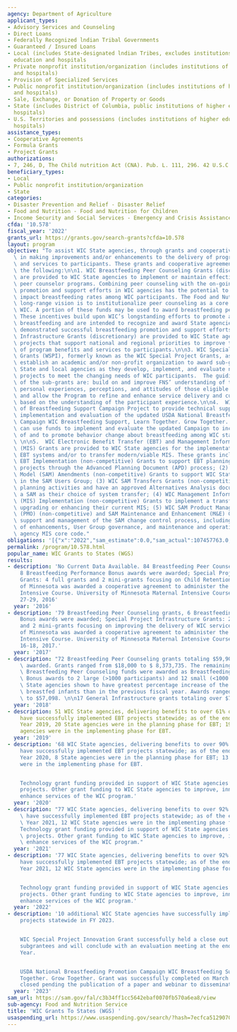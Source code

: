 ```yaml
---
agency: Department of Agriculture
applicant_types:
- Advisory Services and Counseling
- Direct Loans
- Federally Recognized lndian Tribal Governments
- Guaranteed / Insured Loans
- Local (includes State-designated lndian Tribes, excludes institutions of higher
  education and hospitals
- Private nonprofit institution/organization (includes institutions of higher education
  and hospitals)
- Provision of Specialized Services
- Public nonprofit institution/organization (includes institutions of higher education
  and hospitals)
- Sale, Exchange, or Donation of Property or Goods
- State (includes District of Columbia, public institutions of higher education and
  hospitals)
- U.S. Territories and possessions (includes institutions of higher education and
  hospitals)
assistance_types:
- Cooperative Agreements
- Formula Grants
- Project Grants
authorizations:
- 7, 246, D, The Child nutrition Act (CNA). Pub. L. 111, 296. 42 U.S.C. &sect; 1786.
beneficiary_types:
- Local
- Public nonprofit institution/organization
- State
categories:
- Disaster Prevention and Relief - Disaster Relief
- Food and Nutrition - Food and Nutrition for Children
- Income Security and Social Services - Emergency and Crisis Assistance
cfda: '10.578'
fiscal_year: '2022'
grants_url: https://grants.gov/search-grants?cfda=10.578
layout: program
objective: "To assist WIC State agencies, through grants and cooperative agreements,\
  \ in making improvements and/or enhancements to the delivery of program benefits\
  \ and services to participants. These grants and cooperative agreements include\
  \ the following:\n\n1. WIC Breastfeeding Peer Counseling Grants (discretionary)\
  \ are provided to WIC State agencies to implement or maintain effective breastfeeding\
  \ peer counselor programs. Combining peer counseling with the on-going breastfeeding\
  \ promotion and support efforts in WIC agencies has the potential to significantly\
  \ impact breastfeeding rates among WIC participants. The Food and Nutrition Service’s\
  \ long-range vision is to institutionalize peer counseling as a core service in\
  \ WIC. A portion of these funds may be used to award breastfeeding performance bonuses.\
  \ These incentives build upon WIC’s longstanding efforts to promote and support\
  \ breastfeeding and are intended to recognize and award State agencies that have\
  \ demonstrated successful breastfeeding promotion and support efforts.\n\n2. WIC\
  \ Infrastructure Grants (discretionary) are provided to WIC State agencies for infrastructure\
  \ projects that support national and regional priorities to improve the delivery\
  \ of program benefits and services to participants.\n\n3. WIC Special Project Innovation\
  \ Grants (WSPI), formerly known as the WIC Special Project Grants, as awarded, will\
  \ establish an academic and/or non-profit organization to award sub-grants to WIC\
  \ State and local agencies as they develop, implement, and evaluate new or innovative\
  \ projects to meet the changing needs of WIC participants.  The guiding principles\
  \ of the sub-grants are: build on and improve FNS’ understanding of the diverse\
  \ personal experiences, perceptions, and attitudes of those eligible for WIC services;\
  \ and allow the Program to refine and enhance service delivery and customer service\
  \ based on the understanding of the participant experience.\n\n4.  WIC Implementation\
  \ of Breastfeeding Support Campaign Project to provide technical support for the\
  \ implementation and evaluation of the updated USDA National Breastfeeding Promotion\
  \ Campaign WIC Breastfeeding Support, Learn Together. Grow Together. State agencies\
  \ can use funds to implement and evaluate the updated Campaign to increase the knowledge\
  \ of and to promote behavior change about breastfeeding among WIC staff and participants.\
  \ \n\n5.  WIC Electronic Benefit Transfer (EBT) and Management Information System\
  \ (MIS) Grants are provided to WIC State agencies for the implementation of WIC\
  \ EBT systems and/or to transfer modern/viable MIS. These grants include: (1) WIC\
  \ EBT Implementation (non-competitive) Grants to support EBT planning or implementation\
  \ projects through the Advanced Planning Document (APD) process; (2) WIC State Agency\
  \ Model (SAM) Amendments (non-competitive) Grants to support WIC State agencies\
  \ in the SAM Users Group; (3) WIC SAM Transfers Grants (non-competitive) to complete\
  \ planning activities and have an approved Alternatives Analysis document justifying\
  \ a SAM as their choice of system transfer; (4) WIC Management Information Systems\
  \ (MIS) Implementation (non-competitive) Grants to implement a transfer MIS or are\
  \ upgrading or enhancing their current MIS; (5) WIC SAM Product Management Office\
  \ (PMO) (non-competitive) and SAM Maintenance and Enhancement (M&E) Grants for the\
  \ support and management of the SAM change control process, including prioritization\
  \ of enhancements, User Group governance, and maintenance and operation of the State\
  \ agency MIS core code."
obligations: '[{"x":"2022","sam_estimate":0.0,"sam_actual":107457763.0,"usa_spending_actual":12726175.67},{"x":"2023","sam_estimate":97000000.0,"sam_actual":0.0,"usa_spending_actual":5758023.52},{"x":"2024","sam_estimate":106999999.0,"sam_actual":0.0,"usa_spending_actual":17121581.96}]'
permalink: /program/10.578.html
popular_name: WIC Grants to States (WGS)
results:
- description: 'No Current Data Available. 84 Breastfeeding Peer Counseling grants,
    8 Breastfeeding Performance Bonus awards were awarded; Special Project Infrastructure
    Grants: 4 full grants and 2 mini-grants focusing on Child Retention were awarded;  University
    of Minnesota was awarded a cooperative agreement to administer the Maternal Nutrition
    Intensive Course. University of Minnesota Maternal Intensive Course was held July
    27-29, 2016'
  year: '2016'
- description: '79 Breastfeeding Peer Counseling grants, 6 Breastfeeding Performance
    Bonus awards were awarded; Special Project Infrastructure Grants: 2 full grants
    and 2 mini-grants focusing on improving the delivery of WIC services were awarded.  University
    of Minnesota was awarded a cooperative agreement to administer the Maternal Nutrition
    Intensive Course. University of Minnesota Maternal Intensive Course was held July
    16-18, 2017.'
  year: '2017'
- description: "72 Breastfeeding Peer Counseling grants totaling $59,900,000 were\
    \ awarded. Grants ranged from $18,000 to $ 8,373,735. The remaining $100,000 in\
    \ Breastfeeding Peer Counseling funds were awarded as Breastfeeding Performance\
    \ Bonus awards to 2 large (>1000 participants) and 12 small (<1000 participants)\
    \ State agencies shown to have greatest percentage increase of the number of fully\
    \ breastfed infants than in the previous fiscal year. Awards ranged from $500\
    \ to $57,098. \n\n17 General Infrastructure grants totaling over $7,000,000."
  year: '2018'
- description: 51 WIC State agencies, delivering benefits to over 61% of participants,
    have successfully implemented EBT projects statewide; as of the end of Fiscal
    Year 2019, 20 State agencies were in the planning phase for EBT; 19 WIC State
    agencies were in the implementing phase for EBT.
  year: '2019'
- description: '68 WIC State agencies, delivering benefits to over 90% of participants,
    have successfully implemented EBT projects statewide; as of the end of Fiscal
    Year 2020, 8 State agencies were in the planning phase for EBT; 13 WIC State agencies
    were in the implementing phase for EBT.


    Technology grant funding provided in support of WIC State agencies’ EBT and MIS
    projects. Other grant funding to WIC State agencies to improve, innovate, and/or
    enhance services of the WIC program.'
  year: '2020'
- description: "77 WIC State agencies, delivering benefits to over 92% of participants,\
    \ have successfully implemented EBT projects statewide; as of the end of \tFiscal\
    \ Year 2021, 12 WIC State agencies were in the implementing phase for EBT.\n\n\
    Technology grant funding provided in support of WIC State agencies’ EBT and MIS\
    \ projects. Other grant funding to WIC State agencies to improve, innovate, and/or\
    \ enhance services of the WIC program."
  year: '2021'
- description: '77 WIC State agencies, delivering benefits to over 92% of participants,
    have successfully implemented EBT projects statewide; as of the end of Fiscal
    Year 2021, 12 WIC State agencies were in the implementing phase for EBT.


    Technology grant funding provided in support of WIC State agencies’ EBT and MIS
    projects. Other grant funding to WIC State agencies to improve, innovate, and/or
    enhance services of the WIC program.'
  year: '2022'
- description: '10 additional WIC State agencies have successfully implemented EBT
    projects statewide in FY 2023.


    WIC Special Project Innovation Grant successfully held a close out meeting for
    subgrantees and will conclude with an evaluation meeting at the end of the Fiscal
    Year.


    USDA National Breastfeeding Promotion Campaign WIC Breastfeeding Support, Learn
    Together. Grow Together. Grant was successfully completed on March 30, 2023, and
    closed pending the publication of a paper and webinar to disseminate the findings.'
  year: '2023'
sam_url: https://sam.gov/fal/c3b34ff1cc5642ebaf0070fb570a6ea8/view
sub-agency: Food and Nutrition Service
title: 'WIC Grants To States (WGS) '
usaspending_url: https://www.usaspending.gov/search/?hash=7ecfca51290708e3e549d41d0088ef55
---
```

